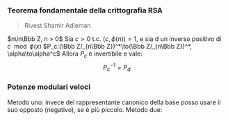 ### Teorema fondamentale della crittografia RSA
> Rivest Shamir Adleman

$n\in\Bbb Z, n > 0$
Sia $c>0$ t.c. $(c,\phi(n))=1$, e sia d un inverso positivo di $c\mod \phi(x)$
$P_c:(\Bbb Z/_{n\Bbb Z})^*\to(\Bbb Z/_{n\Bbb Z})^*, \alpha\to\alpha^c$
Allora $P_c$ è invertibile e vale:
$$P_c^{-1}=P_d$$

### Potenze modulari veloci
Metodo uno: invece del rappresentante canonico della base posso usare il suo opposto (negativo), se è più piccolo.
Metodo due: 